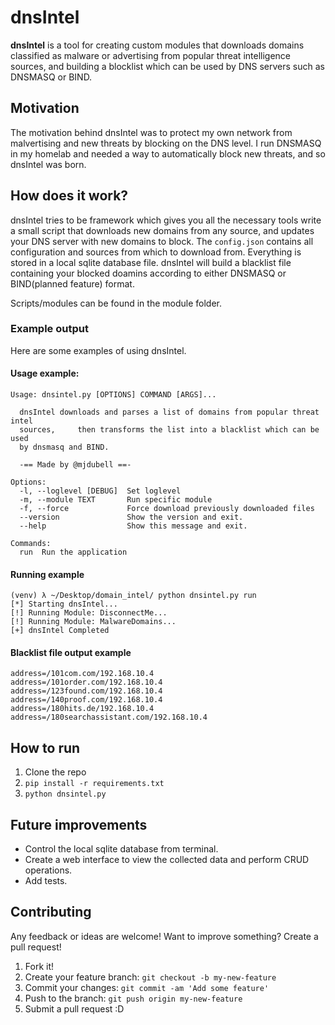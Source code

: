 # dnsIntel
**dnsIntel** is a tool for creating custom modules that downloads domains classified as malware or advertising from popular threat intelligence sources, and building a blocklist which can be used by DNS servers such as DNSMASQ or BIND.

## Motivation
The motivation behind dnsIntel was to protect my own network from malvertising and new threats by blocking on the DNS level. I run DNSMASQ in my homelab and needed a way to automatically block new threats, and so dnsIntel was born.

## How does it work?
dnsIntel tries to be framework which gives you all the necessary tools write a small script that downloads new domains from any source, and updates your DNS server with new domains to block. The `config.json` contains all configuration and sources from which to download from. Everything is stored in a local sqlite database file. dnsIntel will build a blacklist file containing your blocked doamins according to either DNSMASQ or BIND(planned feature) format.

Scripts/modules can be found in the module folder.

### Example output

Here are some examples of using dnsIntel.
#### Usage example:
```
Usage: dnsintel.py [OPTIONS] COMMAND [ARGS]...

  dnsIntel downloads and parses a list of domains from popular threat intel
  sources,     then transforms the list into a blacklist which can be used
  by dnsmasq and BIND.

  -== Made by @mjdubell ==-

Options:
  -l, --loglevel [DEBUG]  Set loglevel
  -m, --module TEXT       Run specific module
  -f, --force             Force download previously downloaded files
  --version               Show the version and exit.
  --help                  Show this message and exit.

Commands:
  run  Run the application
```

#### Running example
```
(venv) λ ~/Desktop/domain_intel/ python dnsintel.py run
[*] Starting dnsIntel...
[!] Running Module: DisconnectMe...
[!] Running Module: MalwareDomains...
[+] dnsIntel Completed
```

#### Blacklist file output example
```
address=/101com.com/192.168.10.4
address=/101order.com/192.168.10.4
address=/123found.com/192.168.10.4
address=/140proof.com/192.168.10.4
address=/180hits.de/192.168.10.4
address=/180searchassistant.com/192.168.10.4
```

## How to run
1. Clone the repo
2. `pip install -r requirements.txt`
3. `python dnsintel.py`

## Future improvements
* Control the local sqlite database from terminal.
* Create a web interface to view the collected data and perform CRUD operations.
* Add tests.

## Contributing
Any feedback or ideas are welcome! Want to improve something? Create a pull request!

1. Fork it!
2. Create your feature branch: `git checkout -b my-new-feature`
3. Commit your changes: `git commit -am 'Add some feature'`
4. Push to the branch: `git push origin my-new-feature`
5. Submit a pull request :D